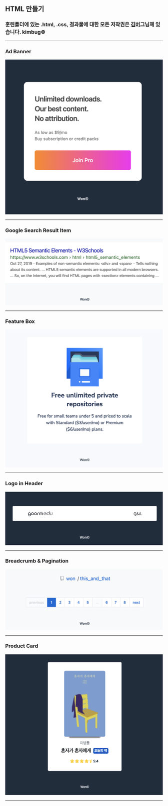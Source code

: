 ## HTML 만들기

### 훈련폴더에 있는 .html, .css, 결과물에 대한 모든 저작권은 [김버그](https://youtube.com/c/kimbug)님께 있습니다. kimbug&copy;

---

### Ad Banner

<img src="./images/ad_banner.png">

---

### Google Search Result Item

<img src="./images/google_search_result_item.png">

---

### Feature Box

<img src="./images/feature_box.png">

---

### Logo in Header

<img src="./images/logo_in_header.png">

---

### Breadcrumb &amp; Pagination

<img src="./images/breadcrumb_and_pagination.png">

---

### Product Card

<img src="./images/product_card.png">

---